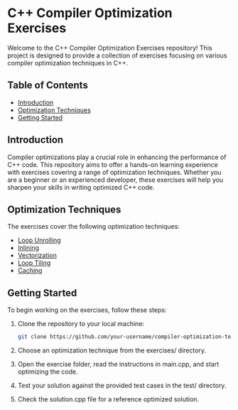 # C++ Compiler Optimization Exercises

Welcome to the C++ Compiler Optimization Exercises repository! This project is designed to provide a collection of exercises focusing on various compiler optimization techniques in C++.

## Table of Contents

- [Introduction](#introduction)
- [Optimization Techniques](#optimization-techniques)
- [Getting Started](#getting-started)

## Introduction

Compiler optimizations play a crucial role in enhancing the performance of C++ code. This repository aims to offer a hands-on learning experience with exercises covering a range of optimization techniques. Whether you are a beginner or an experienced developer, these exercises will help you sharpen your skills in writing optimized C++ code.

## Optimization Techniques

The exercises cover the following optimization techniques:

- [Loop Unrolling](src/loop_unrolling.c)
- [Inlining](src/inlining.c)
- [Vectorization](src/vectorization.c/)
- [Loop Tiling](src/loop_tiling.c)
- [Caching](src/caching.c)


## Getting Started

To begin working on the exercises, follow these steps:

1. Clone the repository to your local machine:

   ```bash
   git clone https://github.com/your-username/compiler-optimization-techniques.git
2. Choose an optimization technique from the exercises/ directory.

3. Open the exercise folder, read the instructions in main.cpp, and start optimizing the code.

4. Test your solution against the provided test cases in the test/ directory.

5. Check the solution.cpp file for a reference optimized solution.
